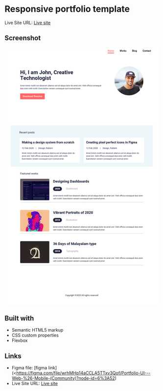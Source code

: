 # Responsive portfolio template

Live Site URL: [Live site](https://samankassou.github.io/responsive-porfolio/)

## Screenshot

![](./preview.png)

## Built with

- Semantic HTML5 markup
- CSS custom properties
- Flexbox

## Links

- Figma file: [figma link](<https://figma.com/file/wrhMHp14aCCLA5TTxv3Qof/Portfolio-UI---Web-%26-Mobile-(Community)?node-id=6%3A52)
- Live Site URL: [Live site](https://samankassou.github.io/responsive-porfolio/)
